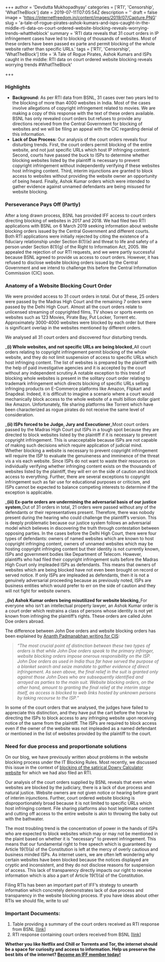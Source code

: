 +++
author = 'Devdutta Mukhopadhyay'
categories = ['RTI', 'Censorship', 'WhatTheBlock']
date = 2019-07-11T07:05:54Z
description = ''
draft = false
image = 'https://internetfreedom.in/content/images/2019/07/Capture.PNG'
slug = 'a-tale-of-rogue-pirates-ashok-kumars-and-isps-caught-in-the-middle-rti-data-on-court-ordered-website-blocking-reveals-worrying-trends-whattheblock'
summary = 'RTI data reveals that 31 court orders in IP infringement cases have led to blocking of thousands of websites. Most of these orders have been passed ex parte and permit blocking of the whole website rather than specific URLs.'
tags = ['RTI', 'Censorship', 'WhatTheBlock']
title = 'A Tale of Rogue Pirates, Ashok Kumars and ISPs caught in the middle: RTI data on court ordered website blocking reveals worrying trends  #WhatTheBlock'

+++


### Highlights

* ****Background**:** As per RTI data from BSNL, 31 cases over two years led to the blocking of more than 4000 websites in India. Most of the cases involve allegations of copyright infringement related to movies. We are making a copy of this response with the text of these orders available. BSNL has only revealed court orders but refuses to provide any directions received from the Central Government for blocking of websites and we will be filing an appeal with the CIC regarding denial of this information.
* **Lack of Due Process:** Our analysis of the court orders reveals four disturbing trends. First, the court orders permit blocking of the entire website, and not just specific URLs which host IP infringing content. Second, courts have passed the buck to ISPs to determine whether blocking websites listed by the plaintiff is necessary to prevent copyright infringement without independently verifying if these websites host infringing content. Third, interim injunctions are granted to block access to websites without providing the website owner an opportunity of being heard. Finally, Ashok Kumar orders which were intended to gather evidence against unnamed defendants are being misused for website blocking.



### Perseverance Pays Off (Partly)

After a long drawn process, BSNL has provided IFF access to court orders directing blocking of websites in 2017 and 2018. We had filed two RTI applications with BSNL on 6 March 2019 seeking information about website blocking orders issued by the Central Government and different courts. Both RTI applications were initially rejected by citing the existence of a fiduciary relationship under Section 8(1)(e) and threat to life and safety of a person under Section 8(1)(g) of the Right to Information Act, 2005. We appealed the rejection of our RTI requests, and we were partly successful because BSNL agreed to provide us access to court orders. However, it has refused to disclose website blocking orders issued by the Central Government and we intend to challenge this before the Central Information Commission (CIC) soon.

### Anatomy of a Website Blocking Court Order

We were provided access to 31 court orders in total. Out of these, 25 orders were passed by the Madras High Court and the remaining 7 orders were passed by the Delhi High Court. Almost all the court orders relate to unlicensed streaming of copyrighted films, TV shows or sports events on websites such as 123 Movies, Pirate Bay, Put Locker, Torrent etc. Approximately 3000-4000 websites were blocked by each order but there is significant overlap in the websites mentioned by different orders.

We analysed all 31 court orders and discovered four disturbing trends.

_**(i) Whole websites, and not specific URLs are being blocked**_All court orders relating to copyright infringement permit blocking of the whole website, and they do not limit suspension of access to specific URLs which host infringing content. The list of websites is prepared by the plaintiff with the help of paid investigative agencies and it is accepted by the court without any independent scrutiny.A notable exception to this trend of blocking whole websites is present in the solitary court order relating to trademark infringement which directs blocking of specific URLs selling infringing products on E-Commerce platforms like Amazon, Flipkart and Snapdeal. Indeed, it is difficult to imagine a scenario where a court would mechanically block access to the whole website of a multi billion dollar giant like Amazon. Unfortunately, file sharing platforms like Torrent which have been characterized as rogue pirates do not receive the same level of consideration.

_**(ii) ISPs forced to be Judge, Jury and Executioner**_Most court orders passed by the Madras High Court put ISPs in a tough spot because they are directed to block websites listed by the plaintiff if it is necessary to prevent copyright infringement. This is unacceptable because ISPs are not capable of making such decisions which require application of judicial mind. Whether blocking a website is necessary to prevent copyright infringement will require the ISP to evaluate the genuineness and imminence of the threat vis a vis each website. Since ISPs do not want to waste their resources on individually verifying whether infringing content exists on the thousands of websites listed by the plaintiff, they will err on the side of caution and block access to everything.  Further, there are several exceptions to copyright infringement such as fair use for educational purposes or criticism, and ISPs cannot be expected to balance competing interests to determine if the exception is applicable.

_**(iii) Ex-parte orders are undermining the adversarial basis of our justice system**_Out of 31 orders in total, 21 orders were passed without any of the defendants or their representatives present. Therefore, there was nobody present during the hearing who could challenge the plaintiff’s version. This is deeply problematic because our justice system follows an adversarial model which believes in discovering the truth through contestation between opposing parties. In the cases before the Delhi High Court, there were four types of defendants: owners of  named websites which are known to host copyright infringing content, owners of unnamed websites which may be hosting copyright infringing content but their identity is not currently known, ISPs and government bodies like Department of Telecom. However, plaintiffs who had filed their copyright infringement suits before the Madras High Court only impleaded ISPs as defendants. This means that owners of websites which are being blocked have not even been brought on record or served notice. If only ISPs are impleaded as defendants, then it is not a genuinely adversarial proceeding because as previously noted, ISPs are business entities which would prefer to err on the side of caution and they will not fight for website owners.

_**(iv) Ashok Kumar orders being misutilized for website blocking**_For everyone who isn’t an intellectual property lawyer, an Ashok Kumar order is a court order which restrains a class of persons whose identity is not yet known from infringing the plaintiff’s rights. These orders are called John Doe orders abroad.

The difference between John Doe orders and website blocking orders has been explained by [Ananth Padmanabhan writing for CIS](https://cis-india.org/a2k/blogs/john-doe-orders-isp-blocking-websites-copyright-1):

> _“The most crucial point of distinction between these two types of orders is that while John Doe orders speak to the primary infringer, website blocking orders impose onerous responsibility on the ISP. John Doe orders as used in India thus far have served the purpose of a blanket search and seize mandate to gather evidence of direct infringement. As seen above, the final relief in the suit is granted only against those John Does who are subsequently identified and arrayed as parties to the main suit. Website blocking orders, on the other hand, amount to granting the final relief at the interim stage itself, as access is blocked to web links hosted by unknown persons by taking recourse to the ISP.”_

In some of the court orders that we analysed, the judges have failed to appreciate this distinction, and they have put the cart before the horse by directing the ISPs to block access to any infringing website upon receiving notice of the same from the plaintiff. The ISPs are required to block access even if the owner of the website was not impleaded as a named defendant or mentioned in the list of websites provided by the plaintiff to the court.

### Need for due process and proportionate solutions

On our blog, we have previously written about problems in the website blocking process under the IT Blocking Rules. Most recently, we discussed this issue in the context of [blocking of the satirical Dowry Calculator website](https://internetfreedom.in/blocking-of-satirical-dowry-calculator-website-prompts-us-to-take-action-whattheblock-savetheinternet/) for which we had also filed an RTI.

Our analysis of the court orders supplied by BSNL reveals that even when websites are blocked by the judiciary, there is a lack of due process and natural justice. Website owners are not given notice or hearing before grant of interim injunctions. Further, court ordered website blocking is disproportionately broad because it is not limited to specific URLs which host infringing content. File sharing platforms also host legitimate content and cutting off access to the entire website is akin to throwing the baby out with the bathwater.

The most troubling trend is the concentration of power in the hands of ISPs who are expected to block websites which may or may not be mentioned in the plaint based on whether it is "necessary" to prevent infringement. This means that our fundamental right to free speech which is guaranteed by Article 19(1)(a) of the Constitution is left at the mercy of overly cautious and business minded ISPs. As internet users, we are often left wondering why certain websites have been blocked because the notices displayed are cryptic and inconsistent, and they do not disclose reasons for suspension of access. This lack of transparency directly impacts our right to receive information which is also a part of Article 19(1)(a) of the Constitution.

Filing RTIs has been an important part of IFF’s strategy to unearth information which concretely demonstrates lack of due process and transparency in the website blocking process. If you have ideas about other RTIs we should file, write to us!

### Important Documents:

1. Table providing a summary of the court orders received as RTI response from BSNL [[link](https://drive.google.com/open?id=1UeVREmfxtyyHZ1DGAK99OEAsLYPbJLAd)]
2. RTI response containing court orders received from BSNL [[link](https://drive.google.com/open?id=1P-oilScq9usQhE4Xn3lUZOnuu2wwUL2g)]

**Whether you like Netflix and Chill or Torrents and Tor, the internet should be a space for curiosity and access to information. Help us preserve the best bits of the internet? [Become an IFF member today!](https://internetfreedom.in/donate/)**

